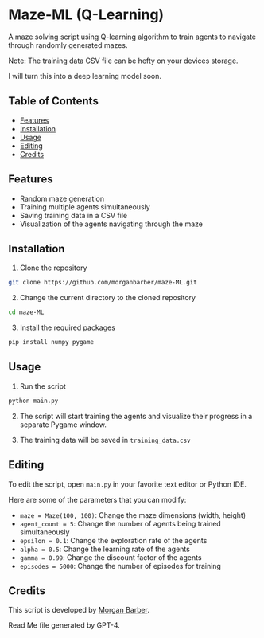 # Maze-ML (Q-Learning)

A maze solving script using Q-learning algorithm to train agents to navigate through randomly generated mazes.

Note: The training data CSV file can be hefty on your devices storage.

I will turn this into a deep learning model soon.

## Table of Contents

- [Features](#features)
- [Installation](#installation)
- [Usage](#usage)
- [Editing](#editing)
- [Credits](#credits)

## Features

- Random maze generation
- Training multiple agents simultaneously
- Saving training data in a CSV file
- Visualization of the agents navigating through the maze

## Installation

1. Clone the repository
```bash
git clone https://github.com/morganbarber/maze-ML.git
```

2. Change the current directory to the cloned repository
```bash
cd maze-ML
```

3. Install the required packages
```bash
pip install numpy pygame
```

## Usage

1. Run the script
```bash
python main.py
```

2. The script will start training the agents and visualize their progress in a separate Pygame window.

3. The training data will be saved in `training_data.csv`

## Editing

To edit the script, open `main.py` in your favorite text editor or Python IDE.

Here are some of the parameters that you can modify:

- `maze = Maze(100, 100)`: Change the maze dimensions (width, height)
- `agent_count = 5`: Change the number of agents being trained simultaneously
- `epsilon = 0.1`: Change the exploration rate of the agents
- `alpha = 0.5`: Change the learning rate of the agents
- `gamma = 0.99`: Change the discount factor of the agents
- `episodes = 5000`: Change the number of episodes for training

## Credits

This script is developed by [Morgan Barber](https://github.com/morganbarber).

Read Me file generated by GPT-4.
